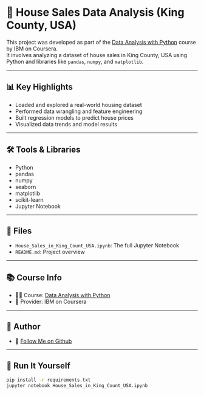 # 🏡 House Sales Data Analysis (King County, USA)

This project was developed as part of the [Data Analysis with Python](https://www.coursera.org/learn/data-analysis-with-python) course by IBM on Coursera.  
It involves analyzing a dataset of house sales in King County, USA using Python and libraries like `pandas`, `numpy`, and `matplotlib`.

---

## 📊 Key Highlights

- Loaded and explored a real-world housing dataset
- Performed data wrangling and feature engineering
- Built regression models to predict house prices
- Visualized data trends and model results

---

## 🛠 Tools & Libraries
- Python
- pandas
- numpy
- seaborn
- matplotlib
- scikit-learn
- Jupyter Notebook

---

## 📁 Files
- `House_Sales_in_King_Count_USA.ipynb`: The full Jupyter Notebook
- `README.md`: Project overview

---

## 📚 Course Info
- 👨‍🏫 Course: [Data Analysis with Python](https://www.coursera.org/learn/data-analysis-with-python)
- 🏢 Provider: IBM on Coursera

---

## 📌 Author
- 👤 [Follow Me on Github](https://github.com/Nikhilsai-M)

---

## 🚀 Run It Yourself
```bash
pip install -r requirements.txt
jupyter notebook House_Sales_in_King_Count_USA.ipynb
